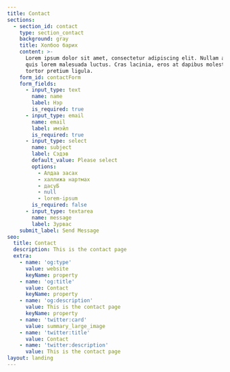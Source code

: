 ```yaml
---
title: Contact
sections:
  - section_id: contact
    type: section_contact
    background: gray
    title: Холбоо барих
    content: >-
      Lorem ipsum dolor sit amet, consectetur adipiscing elit. Nullam a metus
      quis lorem malesuada luctus. Cras lacinia, eros at dapibus molestie, risus
      tortor pretium ligula.
    form_id: contactForm
    form_fields:
      - input_type: text
        name: name
        label: Нэр
        is_required: true
      - input_type: email
        name: email
        label: имэйл
        is_required: true
      - input_type: select
        name: subject
        label: Сэдэв
        default_value: Please select
        options:
          - Алдаа засах
          - халлижа нартмах
          - дасуБ
          - null
          - lorem-ipsum
        is_required: false
      - input_type: textarea
        name: message
        label: Зурвас
    submit_label: Send Message
seo:
  title: Contact
  description: This is the contact page
  extra:
    - name: 'og:type'
      value: website
      keyName: property
    - name: 'og:title'
      value: Contact
      keyName: property
    - name: 'og:description'
      value: This is the contact page
      keyName: property
    - name: 'twitter:card'
      value: summary_large_image
    - name: 'twitter:title'
      value: Contact
    - name: 'twitter:description'
      value: This is the contact page
layout: landing
---
```

